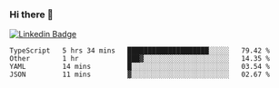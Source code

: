### Hi there 👋

[![Linkedin Badge](https://img.shields.io/badge/-Adroaldo%20Pagliari-6633cc?style=flat-square&logo=Linkedin&logoColor=white&link=https://www.linkedin.com/in/adroaldo-pagliari-5856363b/)](https://www.linkedin.com/in/adroaldo-pagliari-5856363b/)

<!--
**adroaldopagliari/adroaldopagliari** is a ✨ _special_ ✨ repository because its `README.md` (this file) appears on your GitHub profile.

Here are some ideas to get you started:

- 🔭 I’m currently working on ...
- 🌱 I’m currently learning ...
- 👯 I’m looking to collaborate on ...
- 🤔 I’m looking for help with ...
- 💬 Ask me about ...
- 📫 How to reach me: ...
- 😄 Pronouns: ...
- ⚡ Fun fact: ...
-->

<!--START_SECTION:waka-->
```text
TypeScript   5 hrs 34 mins   ████████████████████░░░░░   79.42 % 
Other        1 hr            ███▓░░░░░░░░░░░░░░░░░░░░░   14.35 % 
YAML         14 mins         █░░░░░░░░░░░░░░░░░░░░░░░░   03.54 % 
JSON         11 mins         ▓░░░░░░░░░░░░░░░░░░░░░░░░   02.67 % 
```
<!--END_SECTION:waka-->
